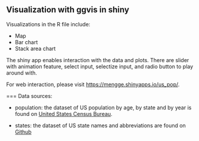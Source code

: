 ## Visualization with ggvis in shiny 

Visualizations in the R file include:
* Map
* Bar chart
* Stack area chart

The shiny app enables interaction with the data and plots. There are slider with animation feature, select input, selectize input, and radio button to play around with. 

For web interaction, please visit https://mengge.shinyapps.io/us_pop/.

===
Data sources:

* population: the dataset of US population by age, by state and by year is found on [United States Census Bureau](https://www.census.gov/population/projections/data/state/projectionsagesex.html).

* states: the dataset of US state names and abbreviations are found on [Github](https://github.com/jasonong/List-of-US-States/blob/master/states.csv)
